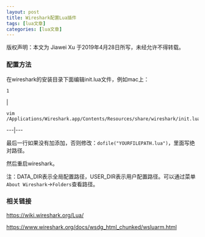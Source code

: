 ```yaml
---
layout: post
title: Wireshark配置Lua插件 
tags: [lua文章]
categories: [lua文章]
---
```

版权声明：本文为 Jiawei Xu 于2019年4月28日所写，未经允许不得转载。

### 配置方法

在wireshark的安装目录下面编辑init.lua文件，例如mac上：

    
    
    1

|

    
    
    vim /Applications/Wireshark.app/Contents/Resources/share/wireshark/init.lua  
  
---|---  
  
最后一行如果没有加添加，否则修改：`dofile("YOURFILEPATH.lua")`，里面写绝对路径。

然后重启wireshark。

注：DATA_DIR表示全局配置路径，USER_DIR表示用户配置路径。可以通过菜单`About Wireshark`->`Folders`查看路径。

### 相关链接

<https://wiki.wireshark.org/Lua/>

<https://www.wireshark.org/docs/wsdg_html_chunked/wsluarm.html>